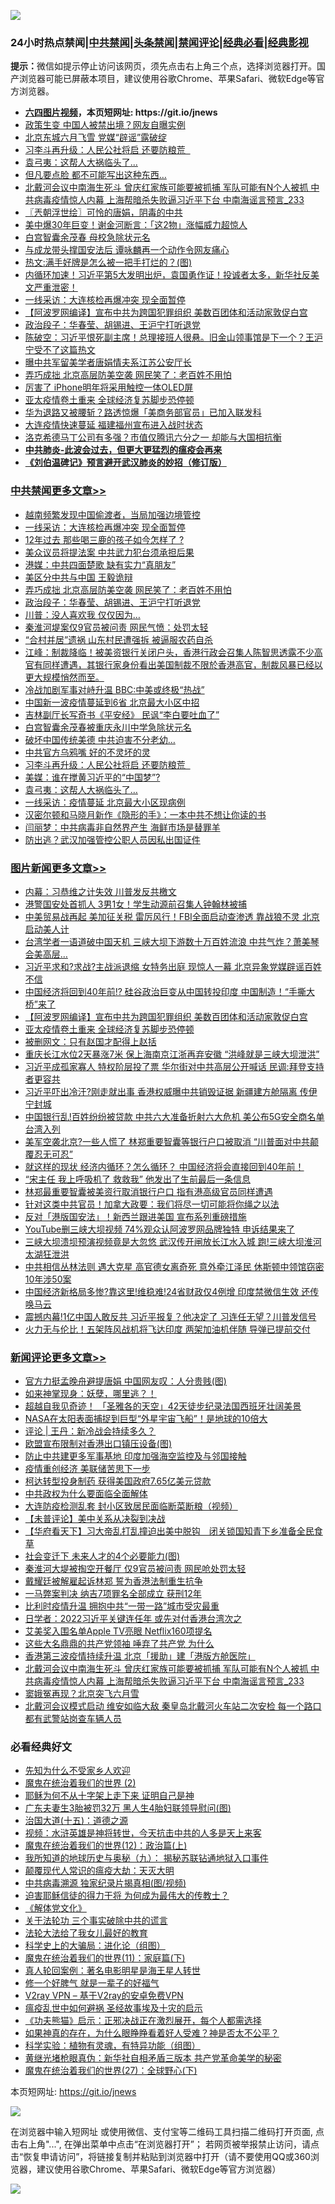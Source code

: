 ![](https://raw.githubusercontent.com/fqnews/bnews/master/64photo/fqnews-qr.jpg)

<div id="tt">
<h3>24小时热点禁闻|<a href="#%E4%B8%AD%E5%85%B1%E7%A6%81%E9%97%BB%E6%9B%B4%E5%A4%9A%E6%96%87%E7%AB%A0">中共禁闻</a>|<a href="#%E5%9B%BE%E7%89%87%E6%96%B0%E9%97%BB%E6%9B%B4%E5%A4%9A%E6%96%87%E7%AB%A0">头条禁闻</a>|<a href="#%E6%96%B0%E9%97%BB%E8%AF%84%E8%AE%BA%E6%9B%B4%E5%A4%9A%E6%96%87%E7%AB%A0">禁闻评论|<a href="#%E5%BF%85%E7%9C%8B%E7%BB%8F%E5%85%B8%E5%A5%BD%E6%96%87">经典必看|<a href="https://gitlab.com/zh99/dong/-/blob/master/README.md#%E7%9C%9F%E7%9B%B8%E8%A7%86%E9%A2%91">经典影视</a></h3>
<div><b>提示：</b>微信如提示停止访问该网页，须先点击右上角三个点，选择浏览器打开。国产浏览器可能已屏蔽本项目，建议使用谷歌Chrome、苹果Safari、微软Edge等官方浏览器。</div>
<ul>
<li><b><a href="http://d1.bdrive.tk/64.mp4" target="_blank">六四图片视频</a>，本页短网址: https://git.io/jnews</b></li>
<li><a href="/cbnews/20200729/1368294.md">政策生变 中国人被禁出境？网友自曝实例</a></li>
<li><a href="/cbnews/20200729/1368382.md">北京东城六月飞雪 党媒“辟谣”露破绽</a></li>
<li><a href="/cbnews/20200729/1368526.md">习李斗再升级：人民公社将启 还要防粮荒  </a></li>
<li><a href="/cbnews/20200729/1368524.md">袁弓夷：这帮人大祸临头了...</a></li>
<li><a href="/cnnews/20200729/1369043.md">但凡要点脸 都不可能写出这种东西…</a></li>
<li><a href="/comments/20200729/1368978.md">北戴河会议中南海生死斗 曾庆红家族可能要被抓捕 军队可能有N个人被抓 中共病毒疫情惊人内幕 上海帮暗杀失败逼习近平下台 中南海谣言预言_233</a></li>
<li><a href="/ssgc/20200729/1368400.md">〖兲朝浮世绘〗可怜的唐娟，阴毒的中共</a></li>
<li><a href="/cnnews/20200729/1368455.md">美中爆30年巨变！谢金河断言：「这2物」涨幅威力超惊人</a></li>
<li><a href="/worldnews/usa/20200729/1368444.md">白宫智囊余茂春  母校急除状元名</a></li>
<li><a href="/comments/20200729/1368337.md">与成龙带头撑国安法后  谭咏麟再一个动作令网友痛心</a></li>
<li><a href="/comments/20200729/1368351.md">热文:满手好牌是怎么被一把手打烂的？(图)</a></li>
<li><a href="/bannedvideo/20200729/1368649.md">内循环加速！习近平第5大发明出炉，袁国勇作证！投诚者太多，新华社反美文严重泄密！</a></li>
<li><a href="/cbnews/20200729/1369346.md">一线采访：大连核检再爆冲突 现全面暂停</a></li>
<li><a href="/topimagenews/20200729/1368682.md">【阿波罗网编译】宣布中共为跨国犯罪组织 美数百团体和活动家敦促白宫</a></li>
<li><a href="/cbnews/20200729/1368999.md">政治段子：华春莹、胡锡进、王沪宁打听退党</a></li>
<li><a href="/bannedvideo/20200729/1368390.md">陈破空：习近平恨死副主席！总理接班人很悬。旧金山领事馆是下一个？王沪宁受不了这篇热文</a></li>
<li><a href="/cbnews/20200729/1368407.md">曝中共军留美学者唐娟情夫系江苏公安厅长</a></li>
<li><a href="/cbnews/20200729/1369000.md">弄巧成拙 北京高层防美空袭 网民笑了：老百姓不用怕</a></li>
<li><a href="/cnnews/20200729/1369275.md">厉害了 iPhone明年将采用触控一体OLED屏</a></li>
<li><a href="/topimagenews/20200729/1368377.md">亚太疫情卷土重来 全球经济复苏脚步恐停顿</a></li>
<li><a href="/cnnews/20200729/1369007.md">华为退路又被腰斩？路透惊爆「美商务部官员」已加入联发科</a></li>
<li><a href="/cbnews/20200729/1368327.md">大连疫情快速蔓延 福建福州宣布进入战时状态</a></li>
<li><a href="/cnnews/20200729/1368789.md">洛克希德马丁公司有多强？市值仅腾讯六分之一 却能与大国相抗衡</a></li>
<li><b><a href="/comments/20200211/1275071.md" target="_blank">中共肺炎-此波会过去，但更大更猛烈的瘟疫会再来</a></b></li>
<li><b><a href="/comments/20200207/1272816.md" target="_blank">《刘伯温碑记》预言避开武汉肺炎的妙招（修订版）</a></b></li>
</ul>
</div>

<div class="catlist">
<h3><a href="/cbnews/" target="_blank">中共禁闻</a><span><a href="/cbnews/" target="_blank" rel="nofollow">更多文章>></a></span></h3>
<ul>
<li><a href="/cbnews/20200729/1369950.md" target="_blank">越南频繁发现中国偷渡者，当局加强边境管控</a></li>
<li><a href="/cbnews/20200729/1369346.md" target="_blank">一线采访：大连核检再爆冲突 现全面暂停</a></li>
<li><a href="/cbnews/20200729/1369345.md" target="_blank">12年过去 那些喝三鹿的孩子如今怎样了 ?</a></li>
<li><a href="/cbnews/20200729/1369272.md" target="_blank">美众议员将提法案 中共武力犯台须承担后果</a></li>
<li><a href="/cbnews/20200729/1369173.md" target="_blank">港媒：中共四面楚歌 缺有实力“真朋友”</a></li>
<li><a href="/cbnews/20200729/1369040.md" target="_blank">美区分中共与中国 王毅诡辩</a></li>
<li><a href="/cbnews/20200729/1369000.md" target="_blank">弄巧成拙 北京高层防美空袭 网民笑了：老百姓不用怕</a></li>
<li><a href="/cbnews/20200729/1368999.md" target="_blank">政治段子：华春莹、胡锡进、王沪宁打听退党</a></li>
<li><a href="/cbnews/20200729/1368933.md" target="_blank">川普：没人喜欢我 仅仅因为…</a></li>
<li><a href="/cbnews/20200729/1368658.md" target="_blank">秦淮河堤案仅9官员被问责 网民气愤：处罚太轻</a></li>
<li><a href="/cbnews/20200729/1368657.md" target="_blank">“合村并居”遗祸 山东村民遭强拆 被逼服农药自杀</a></li>
<li><a href="/cbnews/20200729/1368642.md" target="_blank">江峰：制裁降临！被美资银行关闭户头，香港行政会召集人陈智思透露不少高官有同样遭遇，其银行家身份看出美国制裁不限於香港高官，制裁风暴已经以更大规模悄然而至。</a></li>
<li><a href="/cbnews/20200729/1368586.md" target="_blank">冷战加剧军事对峙升温 BBC:中美或终极“热战”</a></li>
<li><a href="/cbnews/20200729/1368585.md" target="_blank">中国新一波疫情蔓延到6省 北京最大小区中招</a></li>
<li><a href="/cbnews/20200729/1368571.md" target="_blank">吉林副厅长写奇书《平安经》 民讽“李白要吐血了”</a></li>
<li><a href="/cbnews/20200729/1368562.md" target="_blank">白宫智囊余茂春被重庆永川中学急除状元名</a></li>
<li><a href="/cbnews/20200729/1368554.md" target="_blank">破坏中国传统美德 中共迫害不分老幼…</a></li>
<li><a href="/cbnews/20200729/1368546.md" target="_blank">中共官方乌鸦嘴 好的不灵坏的灵</a></li>
<li><a href="/cbnews/20200729/1368526.md" target="_blank">习李斗再升级：人民公社将启 还要防粮荒  </a></li>
<li><a href="/cbnews/20200729/1368525.md" target="_blank">美媒：谁在搅黄习近平的“中国梦”?</a></li>
<li><a href="/cbnews/20200729/1368524.md" target="_blank">袁弓夷：这帮人大祸临头了&#8230;</a></li>
<li><a href="/cbnews/20200729/1368523.md" target="_blank">一线采访：疫情蔓延 北京最大小区现病例</a></li>
<li><a href="/cbnews/20200729/1368495.md" target="_blank">汉密尔顿和马晓月新作《隐形的手》：一本中共不想让你读的书</a></li>
<li><a href="/cbnews/20200729/1368515.md" target="_blank">闫丽梦：中共病毒非自然界产生 海鲜市场是替罪羊</a></li>
<li><a href="/cbnews/20200729/1368498.md" target="_blank">防出逃？武汉加强管控公职人员因私出国证件</a></li>

</ul>
</div>
<div class="catlist">
<h3><a href="/topimagenews/" target="_blank">图片新闻</a><span><a href="/topimagenews/" target="_blank" rel="nofollow">更多文章>></a></span></h3>
<ul>
<li><a href="/topimagenews/20200730/1370225.md" target="_blank">内幕：习恭维之计失效 川普发反共檄文</a></li>
<li><a href="/topimagenews/20200730/1370126.md" target="_blank">港警国安处首抓人 3男1女！学生动源前召集人钟翰林被捕</a></li>
<li><a href="/topimagenews/20200729/1370121.md" target="_blank">中美贸易战再起 美加征关税 雷厉风行！FBI全面启动查渗透 靠战狼不灵 北京启动美人计</a></li>
<li><a href="/topimagenews/20200729/1370051.md" target="_blank">台湾学者一语道破中国天机 三峡大坝下游数十万百姓流浪 中共气炸？萧美琴会美高层…</a></li>
<li><a href="/topimagenews/20200729/1370033.md" target="_blank">习近平求和?求战?主战派退缩 女特务出庭 现惊人一幕 北京异象党媒辟谣百姓不信</a></li>
<li><a href="/topimagenews/20200729/1369885.md" target="_blank">中国经济将回到40年前!? 硅谷政治巨变从中国转投印度 中国制造！“手撕大桥”来了</a></li>
<li><a href="/topimagenews/20200729/1368682.md" target="_blank">【阿波罗网编译】宣布中共为跨国犯罪组织 美数百团体和活动家敦促白宫</a></li>
<li><a href="/topimagenews/20200729/1368377.md" target="_blank">亚太疫情卷土重来 全球经济复苏脚步恐停顿</a></li>
<li><a href="/topimagenews/20200728/1368020.md" target="_blank">被删网文：只有赵国才配得上赵括</a></li>
<li><a href="/topimagenews/20200728/1368013.md" target="_blank">重庆长江水位2天暴涨7米 保上海南京江浙再弃安徽 &#8220;洪峰就是三峡大坝泄洪&#8221;</a></li>
<li><a href="/topimagenews/20200728/1367995.md" target="_blank">习近平成孤家寡人 特权阶层投了票 华尔街对中共高层公开喊话 民调:拜登支持者更容共</a></li>
<li><a href="/topimagenews/20200728/1367959.md" target="_blank">习近平吓出冷汗?刚走就出事 香港权威曝中共销毁证据 新疆建方舱隔离 传伊宁封城</a></li>
<li><a href="/topimagenews/20200728/1367627.md" target="_blank">中国银行乱!百姓纷纷被贷款 中共六大准备折射六大危机 美公布5G安全商名单台湾入列</a></li>
<li><a href="/topimagenews/20200728/1367598.md" target="_blank">美军空袭北京?一些人慌了 林郑重要智囊等银行户口被取消 “川普面对中共颠覆忍无可忍”</a></li>
<li><a href="/topimagenews/20200728/1367503.md" target="_blank">就这样的现状 经济内循环？怎么循环？ 中国经济将会直接回到40年前！</a></li>
<li><a href="/topimagenews/20200728/1367408.md" target="_blank">“宋主任 我上呼吸机了 救救我” 他发出了生前最后一条信息</a></li>
<li><a href="/topimagenews/20200728/1367395.md" target="_blank">林郑最重要智囊被美资行取消银行户口 指有港高级官员同样遭遇</a></li>
<li><a href="/topimagenews/20200728/1367337.md" target="_blank">针对这类中共官员！加拿大政要：我们将尽一切可能将你绳之以法</a></li>
<li><a href="/topimagenews/20200728/1367336.md" target="_blank">反对「港版国安法」！新西兰跟进美国 宣布系列重磅措施</a></li>
<li><a href="/topimagenews/20200727/1367147.md" target="_blank">YouTube删三峡大坝视频 74%观众认阿波罗网品牌独特 申诉结果来了</a></li>
<li><a href="/topimagenews/20200727/1367132.md" target="_blank">三峡大坝溃坝预演视频竟是大忽悠 武汉传开闸放长江水入城 跑!三峡大坝淮河太湖狂泄洪</a></li>
<li><a href="/topimagenews/20200727/1367113.md" target="_blank">中共相信丛林法则 遇大克星 高官德女离奇死 意外牵江泽民 休斯顿中领馆窃密10年涉50案</a></li>
<li><a href="/topimagenews/20200727/1367053.md" target="_blank">中国经济新格局多惨?靠这里!维稳难!24省财政仅4例增 印度禁微信生效 还传唤马云</a></li>
<li><a href="/topimagenews/20200727/1367042.md" target="_blank">震撼内幕!1亿中国人敢反共 习近平报复？他决定了 习连任无望？川普发信号</a></li>
<li><a href="/topimagenews/20200727/1366924.md" target="_blank">火力无与伦比！五架阵风战机将飞达印度 两架加油机伴随 导弹已提前交付</a></li>

</ul>
</div>
<div class="catlist">
<h3><a href="/comments/" target="_blank">新闻评论</a><span><a href="/comments/" target="_blank" rel="nofollow">更多文章>></a></span></h3>
<ul>
<li><a href="/comments/20200730/1370125.md" target="_blank">官方力挺孟晚舟避提唐娟 中国网友叹：人分贵贱(图)</a></li>
<li><a href="/comments/20200729/1370080.md" target="_blank">如来神掌现身：妖孽，哪里逃？！</a></li>
<li><a href="/comments/20200729/1370078.md" target="_blank">超越自我见奇迹！ 「圣雅各的天空」42天徒步纪录法国西班牙壮阔美景</a></li>
<li><a href="/comments/20200729/1369957.md" target="_blank">NASA在太阳表面捕捉到巨型“外星宇宙飞船”！是地球的10倍大</a></li>
<li><a href="/comments/20200729/1369948.md" target="_blank">评论 | 王丹：新冷战会持续多久？</a></li>
<li><a href="/comments/20200729/1369927.md" target="_blank">欧盟宣布限制对香港出口镇压设备(图)</a></li>
<li><a href="/comments/20200729/1369914.md" target="_blank">防止中共建更多军事基地 印度加强海空监控及与邻国接触</a></li>
<li><a href="/comments/20200729/1369796.md" target="_blank">疫情重创经济 美联储苦思下一步</a></li>
<li><a href="/comments/20200729/1369770.md" target="_blank">柯达转型投身制药 获得美国政府7.65亿美元贷款</a></li>
<li><a href="/comments/20200729/1368779.md" target="_blank">中共政权为什么要面临全面解体</a></li>
<li><a href="/comments/20200729/1369664.md" target="_blank">大连防疫检测乱套 封小区致居民面临断菜断粮（视频）</a></li>
<li><a href="/comments/20200729/1369630.md" target="_blank">【未普评论】美中关系从决裂到决战</a></li>
<li><a href="/comments/20200729/1369531.md" target="_blank">【华府看天下】习大帝乱打乱撞迫出美中脱钩　闭关锁国知青下乡准备全民食草</a></li>
<li><a href="/comments/20200729/1369501.md" target="_blank">社会变迁下 未来人才的4个必要能力(图)</a></li>
<li><a href="/comments/20200729/1369402.md" target="_blank">秦淮河大堤被掏空开餐厅 仅9官员被问责 网民呛处罚太轻</a></li>
<li><a href="/comments/20200729/1369401.md" target="_blank">戴耀廷被解雇起诉林郑 誓为香港法制重生抗争</a></li>
<li><a href="/comments/20200729/1369355.md" target="_blank">一马弊案判决 纳吉7项罪名全部成立 获刑12年</a></li>
<li><a href="/comments/20200729/1369336.md" target="_blank">比利时疫情升温 拥抱中共“一带一路”城市受灾最重</a></li>
<li><a href="/comments/20200729/1369231.md" target="_blank">日学者：2022习近平关键连任年 或先对付香港台湾次之</a></li>
<li><a href="/comments/20200729/1369150.md" target="_blank">艾美奖入围名单Apple TV亮眼  Netflix160项提名</a></li>
<li><a href="/comments/20200729/1369041.md" target="_blank">这些大名鼎鼎的共产党领袖 唾弃了共产党 为什么</a></li>
<li><a href="/comments/20200729/1369012.md" target="_blank">香港第三波疫情持续升温  北京「援助」建「港版方舱医院」</a></li>
<li><a href="/comments/20200729/1368978.md" target="_blank">北戴河会议中南海生死斗 曾庆红家族可能要被抓捕 军队可能有N个人被抓 中共病毒疫情惊人内幕 上海帮暗杀失败逼习近平下台 中南海谣言预言_233</a></li>
<li><a href="/comments/20200729/1368946.md" target="_blank">窦娥冤再现？北京突飞六月雪</a></li>
<li><a href="/comments/20200729/1368856.md" target="_blank">北戴河会议模式启动 维安如临大敌 秦皇岛北戴河火车站二次安检 每一个路口都有武警站岗查车辆人员</a></li>

</ul>
</div>

<div class="catlist">
<h3>必看经典好文</h3>
<ul>
<li><a href="/comments/20200620/1346848.md" target="_blank">先知为什么不受家乡人欢迎</a></li>
<li><a href="/topimagenews/20180520/944940.md" target="_blank">魔鬼在统治着我们的世界 (2)</a></li>
<li><a href="/ccpdope/20190803/1168965.md" target="_blank">耶稣为何不从十字架上走下来 证明自己是神</a></li>
<li><a href="/cbnews/20200611/1343037.md" target="_blank">广东夫妻生3胎被罚32万 黑人生4胎妇联领导慰问(图)</a></li>
<li><a href="/topimagenews/20180322/917868.md" target="_blank">治国大道(十五)：道德之源</a></li>
<li><a href="/comments/20200623/1273653.md" target="_blank">视频：水浒英雄是神将转世，今天抗击中共的人多是天上来客</a></li>
<li><a href="/topimagenews/20180601/951286.md" target="_blank">魔鬼在统治着我们的世界(12)：政治篇(上)</a></li>
<li><a href="/topimagenews/20180325/919134.md" target="_blank">我所知道的地球历史与奥秘（九）： 揭秘苏联钻通地狱入口事件</a></li>
<li><a href="/comments/20200619/783185.md" target="_blank">颠覆现代人常识的瘟疫大劫：天灭大明</a></li>
<li><a href="/ccpdope/20200412/1311165.md" target="_blank">中共病毒溯源 独家纪录片揭真相(图/视频)</a></li>
<li><a href="/comments/20200622/1346846.md" target="_blank">迫害耶稣信徒的得力干将  为何成为最伟大的传教士？</a></li>
<li><a href="/bookwiki/20130610/138400.md" target="_blank">《解体党文化》</a></li>
<li><a href="/cbnews/20200703/1354907.md" target="_blank">关于法轮功 三个事实破除中共的谎言</a></li>
<li><a href="/cbnews/20200516/1329218.md" target="_blank">法轮大法给了我女儿最好的教育</a></li>
<li><a href="/comments/20200605/783246.md" target="_blank">科学史上的大骗局：进化论（组图）</a></li>
<li><a href="/topimagenews/20180530/950691.md" target="_blank">魔鬼在统治着我们的世界(11)：家庭篇(下)</a></li>
<li><a href="/comments/20200523/1332915.md" target="_blank">真人轮回案例：著名电影明星是海王星人转世</a></li>
<li><a href="/funmedia/20200713/1359909.md" target="_blank">修一个好脾气 就是一辈子的好福气</a></li>
<li><a href="/comments/20200112/1257608.md" target="_blank">V2ray VPN &#8211; 基于V2ray的安卓免费VPN</a></li>
<li><a href="/comments/20200618/1346823.md" target="_blank">瘟疫乱世中如何避祸 圣经故事埃及十灾的启示</a></li>
<li><a href="/comments/20200308/1290182.md" target="_blank">《功夫熊猫》启示：正邪决战正在激烈展开，每个人都需选择</a></li>
<li><a href="/comments/20200623/1346844.md" target="_blank">如果神真的存在，为什么眼睁睁看着好人受难？神是否太不公平？</a></li>
<li><a href="/comments/20200605/783205.md" target="_blank">科学实验：植物有灵魂，有特异功能（组图）</a></li>
<li><a href="/lifebaike/20180921/1001174.md" target="_blank">黄继光堵枪眼真伪：新华社自相矛盾三版本 共产党革命美学的秘密</a></li>
<li><a href="/comments/20181224/1052333.md" target="_blank">魔鬼在统治着我们的世界(27)：全球野心(下)</a></li>

</ul>
</div>

本页短网址: https://git.io/jnews

![](https://raw.githubusercontent.com/fqnews/bnews/master/64photo/fqnews-qr.jpg)

在浏览器中输入短网址 或使用微信、支付宝等二维码工具扫描二维码打开页面, 点击右上角"...", 在弹出菜单中点击“在浏览器打开”； 若网页被举报禁止访问，请点击“恢复申请访问”，将链接复制并粘贴到浏览器中打开（请不要使用QQ或360浏览器，建议使用谷歌Chrome、苹果Safari、微软Edge等官方浏览器）

![](https://raw.githubusercontent.com/fqnews/bnews/master/64photo/wx.jpg)